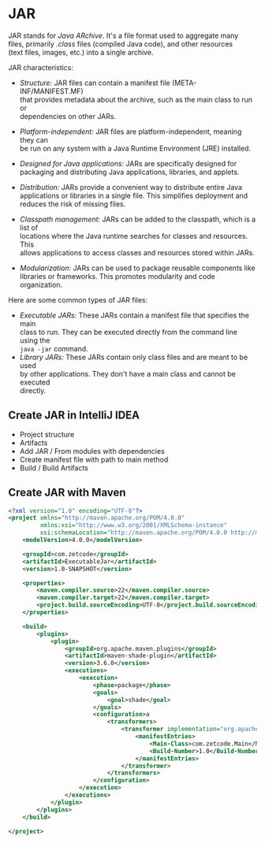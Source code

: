 # JAR

JAR stands for *Java ARchive*. It's a file format used to aggregate many  
files, primarily  *.class* files (compiled Java code), and other resources  
(text files, images, etc.) into a single archive. 

JAR characteristics:  

* *Structure:* JAR files can contain a manifest file (META-INF/MANIFEST.MF)  
  that provides metadata about the archive, such as the main class to run or  
  dependencies on other JARs.  
* *Platform-independent:* JAR files are platform-independent, meaning they can  
  be run on any system with a Java Runtime Environment (JRE) installed.  
* *Designed for Java applications:* JARs are specifically designed for  
  packaging and distributing Java applications, libraries, and applets.  


* *Distribution:* JARs provide a convenient way to distribute entire Java  
  applications or libraries in a single file. This simplifies deployment and  
  reduces the risk of missing files.  
* *Classpath management:* JARs can be added to the classpath, which is a list of  
  locations where the Java runtime searches for classes and resources. This  
  allows applications to access classes and resources stored within JARs.  
* *Modularization:* JARs can be used to package reusable components like  
  libraries or frameworks. This promotes modularity and code organization.  

Here are some common types of JAR files:

* *Executable JARs:* These JARs contain a manifest file that specifies the main  
  class to run. They can be executed directly from the command line using the  
  `java -jar` command.  
* *Library JARs:* These JARs contain only class files and are meant to be used  
  by other applications. They don't have a main class and cannot be executed  
  directly.  

## Create JAR in IntelliJ IDEA

- Project structure
- Artifacts
- Add JAR / From modules with dependencies
- Create manifest file with path to main method
- Build / Build Artifacts

## Create JAR with Maven 

```xml
<?xml version="1.0" encoding="UTF-8"?>
<project xmlns="http://maven.apache.org/POM/4.0.0"
         xmlns:xsi="http://www.w3.org/2001/XMLSchema-instance"
         xsi:schemaLocation="http://maven.apache.org/POM/4.0.0 http://maven.apache.org/xsd/maven-4.0.0.xsd">
    <modelVersion>4.0.0</modelVersion>

    <groupId>com.zetcode</groupId>
    <artifactId>ExecutableJar</artifactId>
    <version>1.0-SNAPSHOT</version>

    <properties>
        <maven.compiler.source>22</maven.compiler.source>
        <maven.compiler.target>22</maven.compiler.target>
        <project.build.sourceEncoding>UTF-8</project.build.sourceEncoding>
    </properties>

    <build>
        <plugins>
            <plugin>
                <groupId>org.apache.maven.plugins</groupId>
                <artifactId>maven-shade-plugin</artifactId>
                <version>3.6.0</version>
                <executions>
                    <execution>
                        <phase>package</phase>
                        <goals>
                            <goal>shade</goal>
                        </goals>
                        <configuration>a
                            <transformers>
                                <transformer implementation="org.apache.maven.plugins.shade.resource.ManifestResourceTransformer">
                                    <manifestEntries>
                                        <Main-Class>com.zetcode.Main</Main-Class>
                                        <Build-Number>1.0</Build-Number>
                                    </manifestEntries>
                                </transformer>
                            </transformers>
                        </configuration>
                    </execution>
                </executions>
            </plugin>
        </plugins>
    </build>

</project>
```

